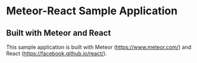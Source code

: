 # Meteor-React Sample Application
## Built with Meteor and React
This sample application is built with Meteor (https://www.meteor.com/) and React (https://facebook.github.io/react/). 
